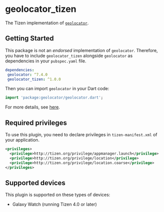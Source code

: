 # geolocator_tizen

The Tizen implementation of [`geolocator`](https://github.com/Baseflow/flutter-geolocator/tree/master/geolocator).

## Getting Started

 This package is not an _endorsed_ implementation of `geolocator`. Therefore, you have to include `geolocator_tizen` alongside `geolocator` as dependencies in your `pubspec.yaml` file.

 ```yaml
dependencies:
  geolocator: ^7.4.0
  geolocator_tizen: ^1.0.0
```

Then you can import `geolocator` in your Dart code:

```dart
import 'package:geolocator/geolocator.dart';
```

For more details, see [here](https://github.com/Baseflow/flutter-geolocator/tree/master/geolocator#usage).

## Required privileges

To use this plugin, you need to declare privileges in `tizen-manifest.xml` of your application.

``` xml
<privileges>
  <privilege>http://tizen.org/privilege/appmanager.launch</privilege>
  <privilege>http://tizen.org/privilege/location</privilege>
  <privilege>http://tizen.org/privilege/location.coarse</privilege>
</privileges>
```

## Supported devices

This plugin is supported on these types of devices:

- Galaxy Watch (running Tizen 4.0 or later)
